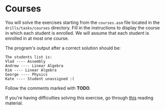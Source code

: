 # Courses

You will solve the exercises starting from the `courses.asm` file located in the `drills/tasks/courses` directory.
Fill in the instructions to display the course in which each student is enrolled.
We will assume that each student is enrolled in at most one course.

The program's output after a correct solution should be:

```Assembly
The students list is:
Vlad ---- Assembly
Andrew ---- Linear Algebra
Kim ---- Linear Algebra
George ---- Physics
Kate ---- Student unassigned :(
```

Follow the comments marked with **TODO**.

If you're having difficulties solving this exercise, go through [this](../../../reading/arrays.md) reading material.
